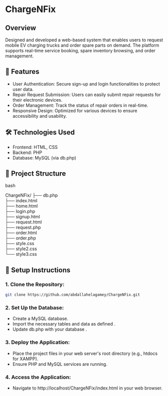 # ChargeNFix
## Overview

 Designed and developed a web-based system that enables users to request mobile EV charging trucks and order 
spare parts on demand. The platform supports real-time service booking, spare inventory browsing, and order management.
## 🚀 Features
- User Authentication: Secure sign-up and login functionalities to protect user data.
- Repair Request Submission: Users can easily submit repair requests for their electronic devices.
- Order Management: Track the status of repair orders in real-time.
- Responsive Design: Optimized for various devices to ensure accessibility and usability.

## 🛠 Technologies Used
- Frontend: HTML, CSS
- Backend: PHP
- Database: MySQL (via db.php)
  
## 📁 Project Structure
bash

ChargeNFix/
├── db.php             
├── index.html         
├── home.html           
├── login.php         
├── signup.html      
├── request.html      
├── request.php        
├── order.html        
├── order.php           
├── style.css           
├── style2.css          
└── style3.css           

## 🔧 Setup Instructions

### 1. Clone the Repository:
```bash
git clone https://github.com/abdallahelagamey/ChargeNFix.git
```


### 2. Set Up the  Database:
- Create a MySQL database.
- Import the necessary tables and data as defined .
- Update db.php with your database .

### 3. Deploy the Application:
- Place the project files in your web server's root directory (e.g., htdocs for XAMPP).
- Ensure PHP and MySQL services are running.


### 4. Access the Application:
- Navigate to http://localhost/ChargeNFix/index.html in your web browser.
